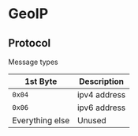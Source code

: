 # GeoIP

## Protocol

Message types

| 1st Byte        | Description  |
| --------------- | ------------ |
| `0x04`          | ipv4 address |
| `0x06`          | ipv6 address |
| Everything else | Unused       |

